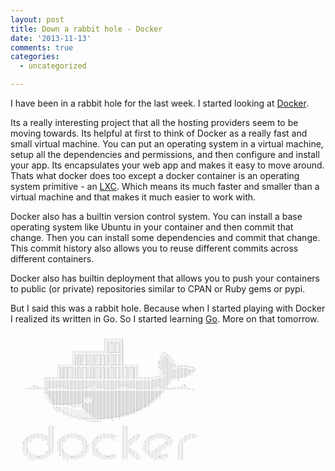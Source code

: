 ```yaml
---
layout: post
title: Down a rabbit hole - Docker
date: '2013-11-13'
comments: true
categories:
  - uncategorized

---
```


I have been in a rabbit hole for the last week.  I started looking at
[Docker](http://www.docker.io/).

Its a really interesting project that all the hosting providers seem to be
moving towards.  Its helpful at first to think of Docker as a really fast and
small virtual machine.  You can put an operating system in a virtual machine,
setup all the dependencies and permissions, and then configure and install your
app.  Its encapsulates your web app and makes it easy to move around.
Thats what docker does too except a docker container is an operating system
primitive - an [LXC](http://linuxcontainers.org/).  Which means its much faster
and smaller than a virtual machine and that makes it much easier to work with.

Docker also has a builtin version control system.  You can install a base
operating system like Ubuntu in your container and then commit that change.
Then you can install some dependencies and commit that change.  This commit
history also allows you to reuse different commits across different containers.

Docker also has builtin deployment that allows you to push your containers to
public (or private) repositories similar to CPAN or Ruby gems or pypi.

But I said this was a rabbit hole.  Because when I started playing with Docker
I realized its written in Go.  So I started learning [Go](http://golang.org/).
More on that tomorrow.

<pre style="font: 4px/2px monospace; color: #333; background: transparent; border: 0px; border-radius: 0; box-shadow: 0 0 0 0;">





                                                              '''''''''''';
                                                              '''''''''''';
                                                              ''::;;::;;:';
                                                              ''::''::'':';
                                                              ''::''::'':';
                                                              ''::''::'':';
                                                              ''::''::'':';
                                                              ''::''::'':';
                                                              ''::''::'':';
                                                              ''::''::'':';
                                         ''''''''''''''''''''''':::::::::';
                                         ''''''''''''''''''''''''''''''''';                          ''
                                         '':::::::::':::::::::;':::::::::';                         ''''.
                                         '':;';:''::':'::''::';'::''::'':';                         '':'',
                                         '':;';:''::':'::''::';'::''::'':';                        '':::''`
                                         '':;';:''::':'::''::';'::''::'':';                        ''::::''
                                         '':;';:''::':'::''::';'::''::'':';                        ';:::::''
                                         '':;';:''::':'::''::';'::''::'':';                       ,'::::::''.
                                         '':;';:''::':'::''::';'::''::'':';                       ;':::::::''
                                         '':;';:''::':'::''::';'::''::'':';                       '':::::::;'
                                         '':::::::::':::::::::;':::::::::';                       ''::::::::';
                               ''''''''''''''''''''''''''''''''''''''''''''''''''''''             ''::::::::'' `,;'':.
                               '':::::::::':::::::::';::::::::;':::::::::':::::::::''             ;'::::::::'''''''''''':
                               '';:;';:'':':;'::''::';';:''::';'::''::'':':''::'':;''             `'::::::::''';::::::'''',
                               '';:;';:'':':;'::''::';';:''::';'::''::'':':''::'':;''              '':::::::::::::::::::;''
                               '';:;';:'':':;'::''::';';:''::';'::''::'':':''::'':;''              '':::::::::::::::::::;';
                               '';:;';:'':':;'::''::';';:''::';'::''::'':':''::'':;''              .';::::::::::::::::::''
                               '';:;';:'':':;'::''::';';:''::';'::''::'':':''::'':;''               '':::::::::::::::::''
                               '';:;';:'':':;'::''::';';:''::';'::''::'':':''::'':;''               `'':::::::::::::::''.
                               '';:;';:'':':;'::''::';';:''::';'::''::'':':''::'':;''             .'''::::::::::::::'''`
                               '';:;';:'':':;'::;'::';';:''::';'::;'::';:':''::'':;''          .'''''::::::::::::'''''
                      '''''''''''''''''''''''''''''''''''''''''''''''''''''''''''''''''''''''''''';:::::::''''''''''
                      '''''''''''''''''''''''''''''''''''''''''''''''''''''''''''''''''''''''';:::::::::::''''';.
                      '':::::::::::::::::::::::::::::::::::::::::::::::::::::::::::::::::::::::::::::::::''
                      '':::::::::::::::::::::::::::::::::::::::::::::::::::::::::::::::::::::::::::::::::''
                      ''::::::::::::::::::::::::::::::::::::::::::::::::::::::::::::::::::::::::::::::::''
                      '':::::::::::::::::::::::::::::::'::::::::::::::::::::::::::::::::::::::::::::::::''         ;
               ':     ''::::::::;;::::::::::::::::::::''':::::::::::::::::'':::::::::::::::::::::':::::''         ''
              '''',   ''::::::;'''':::::::::::::::::'''''';:::::::::::::'''''';::::::::::::::::;'''';::''       '''''
            '''''''''''';''''''''''''';::::::::;''''''''''''''::::::;'''''''''''''';::::::::'''''''''''';,,:'''''''''',
        .'''''''''''''''''''''''''''''''''''''''''''''''''''''''''''''''''''''''''''''''''''''''''''''''''''''''''''''''';
                      '';;;;;;;;;;;;;;;;;;;;;;;;;;;;;;;;;;;;;;;;;;;;;;;;;;;;;;;;;;;;;;;;;;;;;;;;;;;;;''
                      ,';;;;;;;;;;;;;;;;;;;;;;;;;;;;;;;;;;;;;;;;;;;;;;;;;;;;;;;;;;;;;;;;;;;;;;;;;;;;''.
                       '';;;;;;;;;;;;;;;;;;;;;;;;;;;;;;;;;;;;;;;;;;;;;;;;;;;;;;;;;;;;;;;;;;;;;;;;;;;''
                       '';;;;;;;;;;;;;;;;;;;;;;;;;;;;;;;;;;;;;;;;;;;;;;;;;;;;;;;;;;;;;;;;;;;;;;;;;;''
                       '';;;;;;;;;;;;;;;;;;;;;;;;;;;;;;;;;;;;;;;;;;;;;;;;;;;;;;;;;;;;;;;;;;;;;;;;;''
                        '';;;;;;;;;;;;;;;;;;;;;;;;`.`;;;;;;;;;;;;;;;;;;;;;;;;;;;;;;;;;;;;;;;;;;;;'':
                        '';;;;;;;;;;;;;;;;;;;;;;;`''``;;;;;;;;;;;;;;;;;;;;;;;;;;;;;;;;;;;;;;;;;;'''
                        .'';;;;;;;;;;;;;;;;;;;;;;`'''`;;;;;;;;;;;;;;;;;;;;;;;;;;;;;;;;;;;;;;;;;'''
                         '';;;;;;;;;;;;;;;;;;;;;;`'''`;;;;;;;;;;;;;;;;;;;;;;;;;;;;;;;;;;;;;;;;'''
                         .'';;;;;;;;;;;;;;;;;;;;;;```;;;;;;;;;;;;;;;;;;;;;;;;;;;;;;;;;;;;;;;;'''
                          '';;;;;;;;;;;;;;;;;''';;;;;;;;;;;;;;;;;;;;;;;;;;;;;;;;;;;;;;;;;;;;'''
                           '''''''''''''''''''';;;;;;;;;;;;;;;;;;;;;;;;;;;;;;;;;;;;;;;;;;;;'''
                           `''''''''''''';.````;;;;;;;;;;;;;;;;;;;;;;;;;;;;;;;;;;;;;;;;;;;'';
                            :';........`````````;;;;;;;;;;;;;;;;;;;;;;;;;;;;;;;;;;;;;;;;'''`
                             ;''..........``````;;;;;;;;;;;;;;;;;;;;;;;;;;;;;;;;;;;;;;;'''
                              ;''..............``;;;;;;;;;;;;;;;;;;;;;;;;;;;;;;;;;;;;''':
                               ;''................;;;;;;;;;;;;;;;;;;;;;;;;;;;;;;;;;''''
                                .'':...............;;;;;;;;;;;;;;;;;;;;;;;;;;;;;;''''`
                                  '''...............;;;;;;;;;;;;;;;;;;;;;;;;;;;''''.
                                   :'''..............;;;;;;;;;;;;;;;;;;;;;;;'''''`
                                     ''''.............;;;;;;;;;;;;;;;;;;;''''''
                                       ;'''',...........;;;;;;;;;;;;;'''''''
                                         `'''''';:........;;;;'''''''''':
                                             :''''''''''''''''''''';.
                                                  `,:;;;;;;,.



                          .`
                         ''';                                             ''':
                         ''''                                             ''''
                         ''''                                             ''''
                         ''''                                             ''''
                         ''''                                             ''''
                         ''''                                             ''''
               ;'''''.   ''''         ;'''''.                '''''',      ''''     `':         ,''''''                 :'''
             '''''''''': ''''       '''''''''''           `'''''''''':    ''''    :'''       ,''''''''''            .'''''':
           :'''''''''''''''''     :'''''''''''''         ;''''''''''''    ''''   :''''      ''''''''''''';         '''''''':
          ;''''''''''''''''''    ;'''''''''''''''       ''''''''''''''    ''''  :'''''     ''''''''''''''''       '''''''''
         .'''''      ;'''''''   .'''''      ;'''''     :'''''      :',    '''' :'''''     ''''':      '''''.     ''''''
         '''';         ''''''   '''';         '''',    '''':              '''':'''''     ,''''         .''''    .''''`
        :''''           '''''  :''''           ''''   ;''''               '''''''''      ''''          ;''''    ''''`
        ''''            ;''''  ''''            ;'''   ''''                ''''''''       ''';         ''''''    ''''
        ''''             ''''  ''''             ''';  ''''                '''''''       ''''         ''''';    :'''
        '''.             ''''  '''.             ''''  '''.                ''''''        ''''        '''''.     ''''
        '''              ''''  '''              ''''  '''                 '''''         ''''      `'''''       ''''
        '''.             ''''  '''.             ''''  '''.                '''''.        ''''     ,'''''        ''''
        ''';             ''''  ''';             ''''  ''';                ''''''.       ''''    ;'''''         ''''
        ''''            ,''',  ''''            ,''',  ''''                '''''''.      `''':  ''''''          ''''
        ;''':           ''''   '''':           ''''   :''':               ''''''''`      '''' ''''';           ''''
         ''''`         '''''    ''''.         '''''    ''''.              '''''''''`     ,'''''''',            ''''
         :'''''       '''''     ;'''''       '''''     ;'''''       ;     '''' '''''`     '''''''`    :'       ''''
          ''''''',,;''''''`      ''''''',,:''''''`      ''''''';,;''''    ''''  '''''`     ''''''';;'''''      ''''
           ''''''''''''''.        ''''''''''''''`        '''''''''''''    ''''   '''''      '''''''''''''      ''''
            ;'''''''''''           ;'''''''''''           ''''''''''''    ''''    ''''`      '''''''''''`      ''''
              ;'''''''               ;'''''''               ''''''''`     .''`     '''         ;'''''',        `'':









</pre>
